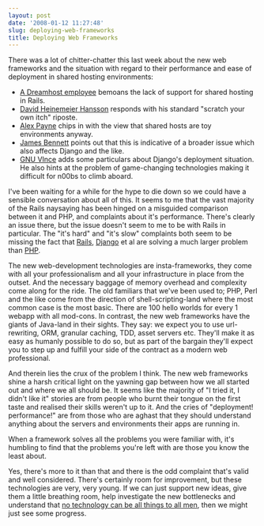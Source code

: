 ```yaml
---
layout: post
date: '2008-01-12 11:27:48'
slug: deploying-web-frameworks
title: Deploying Web Frameworks
---
```


There was a lot of chitter-chatter this last week about the new web frameworks and the situation with regard to their performance and ease of deployment in shared hosting environments:

* [A Dreamhost employee][dh] bemoans the lack of support for shared hosting in Rails.
* [David Heinemeier Hansson][dhh] responds with his standard "scratch your own itch" riposte.
* [Alex Payne][ap] chips in with the view that shared hosts are toy environments anyway.
* [James Bennett][jb] points out that this is indicative of a broader issue which also affects Django and the like.
* [GNU VInce][gv] adds some particulars about Django's deployment situation. He also hints at the problem of game-changing technologies making it difficult for n00bs to climb aboard.

I've been waiting for a while for the hype to die down so we could have a sensible conversation about all of this. It seems to me that the vast majority of the Rails naysaying has been hinged on a misguided comparison between it and PHP, and  complaints about it's performance. There's clearly an issue there, but the issue doesn't seem to me to be with Rails in particular. The "it's hard" and "it's slow" complaints both seem to be missing the fact that [Rails][ror], [Django][dj] et al are solving a much larger problem than [PHP][php].

The new web-development technologies are insta-frameworks, they come with all your professionalism and all your infrastructure in place from the outset. And the necessary baggage of memory overhead and complexity come along for the ride. The old familiars that we've been used to; PHP, Perl and the like come from the direction of shell-scripting-land where the most common case is the most basic. There are 100 hello worlds for every 1 webapp with all mod-cons. In contrast, the new web frameworks have the giants of Java-land in their sights. They say: we expect you to use url-rewriting, ORM, granular caching, TDD, asset servers etc. They'll make it as easy as humanly possible to do so, but as part of the bargain they'll expect you to step up and fulfill your side of the contract as a modern web professional.

And therein lies the crux of the problem I think. The new web frameworks shine a harsh critical light on the yawning gap between how we all started out and where we all should be. It seems like the majority of "I tried it, I didn't like it" stories are from people who burnt their tongue on the first taste and realised their skills weren't up to it. And the cries of "deployment! performance!" are from those who are aghast that they should understand anything about the servers and environments their apps are running in. 

When a framework solves all the problems you were familiar with, it's humbling to find that the problems you're left with are those you know the least about.

Yes, there's more to it than that and there is the odd complaint that's valid and well considered. There's certainly room for improvement, but these technologies are very, very young. If we can just support new ideas, give them a little breathing room, help investigate the new bottlenecks and understand that [no technology can be all things to all men][nsb], then we might just see some progress.

[dh]: http://blog.dreamhost.com/2008/01/07/how-ruby-on-rails-could-be-much-better/
[dhh]: http://loudthinking.com/posts/21-the-deal-with-shared-hosts
[ap]: http://www.al3x.net/2008/01/shared-hosting-is-ghetto.html
[jb]: http://www.b-list.org/weblog/2008/jan/10/hosts/
[gv]: http://gnuvince.wordpress.com/2008/01/10/deploying-django/

[ror]: http://www.rubyonrails.org/
[dj]: http://www.djangoproject.com/
[php]: http://www.php.net/

[nsb]: http://en.wikipedia.org/wiki/No_Silver_Bullet